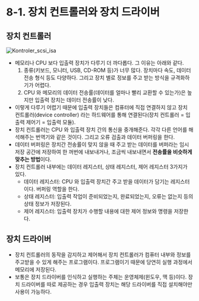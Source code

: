 # 8-1. 장치 컨트롤러와 장치 드라이버

## 장치 컨트롤러
![Kontroler_scsi_isa](https://github.com/choidoorim/programing-books/assets/63203480/75100288-432d-4019-ac5e-ce6490fd76b9)

- 메모리나 CPU 보다 입출력 장치가 다루기 더 까다롭다. 그 이유는 아래와 같다.
    1. 종류(키보드, 모니터, USB, CD-ROM 등)가 너무 많다. 장치마다 속도, 데이터 전송 형식 등도 다양하다. 그리고 장치 별로 정보를 주고 받는 방식을 규격화하기가 어렵다.
    2. CPU 와 메모리의 데이터 전송률(데이터를 얼마나 빨리 교환할 수 있는가)은 높지만 입출력 장치는 데이터 전송률이 낮다.
- 이렇게 다루기 어렵기 때문에 입출력 장치들은 컴퓨터에 직접 연결하지 않고 장치 컨트롤러(device controller) 라는 하드웨어를 통해 연결된다(장치 컨트롤러 = 입출력 제어기 = 입출력 모듈).
- 장치 컨트롤러는 CPU 와 입출력 장치 간의 통신을 중개해준다. 각각 다른 언어를 해석해주는 번역기와 같은 것이다. 그리고 오류 검출과 데이터 버퍼링을 한다.
- 데이터 버퍼링은 장치간 전송률이 맞지 않을 때 주고 받는 데이터를 버퍼라는 임시 저장 공간에 저장하여 한 꺼번에 내보내거나, 조금씩 내보내면서 **전송률을 비슷하게 맞추는 방법**이다.
- 장치 컨트롤러 내부에는 데이터 레지스터, 상태 레지스터, 제어 레지스터 3가지가 있다.
    - 데이터 레지스터: CPU 와 입출력 장치간 주고 받을 데이터가 담기는 레지스터이다. 버퍼링 역할을 한다.
    - 상태 레지스터: 입출력 작업이 준비되었는지, 완료되었는지, 오류는 없는지 등의 상태 정보가 저장된다.
    - 제어 레지스터: 입출력 장치가 수행할 내용에 대한 제어 정보와 명령을 저장한다.

## 장치 드라이버

- 장치 컨트롤러의 동작을 감지하고 제어해서 장치 컨트롤러가 컴퓨터 내부와 정보를 주고받을 수 있게 해주는 프로그램이다. 프로그램이기 때문에 당연히 실행 과정에서 메모리에 저장된다.
- 보통은 장치 드라이버를 인식하고 실행하는 주체는 운영체제(윈도우, 맥 등)이다. 장치 드라이버를 따로 제공하는 경우 입출력 장치는 해당 드라이버를 직접 설치해야만 사용이 가능하다.
